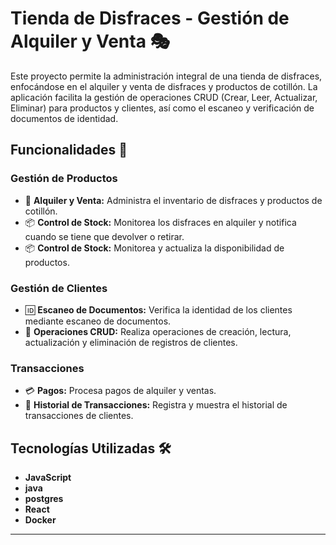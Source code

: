 # Tienda de Disfraces - Gestión de Alquiler y Venta 🎭

Este proyecto permite la administración integral de una tienda de disfraces, enfocándose en el alquiler y venta de disfraces y productos de cotillón. La aplicación facilita la gestión de operaciones CRUD (Crear, Leer, Actualizar, Eliminar) para productos y clientes, así como el escaneo y verificación de documentos de identidad.

## Funcionalidades 🔧

### Gestión de Productos
- 🛒 **Alquiler y Venta:** Administra el inventario de disfraces y productos de cotillón.
- 📦 **Control de Stock:** Monitorea los disfraces en alquiler y notifica cuando se tiene que devolver o retirar.
- 📦 **Control de Stock:** Monitorea y actualiza la disponibilidad de productos.

### Gestión de Clientes
- 🆔 **Escaneo de Documentos:** Verifica la identidad de los clientes mediante escaneo de documentos.
- 📝 **Operaciones CRUD:** Realiza operaciones de creación, lectura, actualización y eliminación de registros de clientes.

### Transacciones
- 💳 **Pagos:** Procesa pagos de alquiler y ventas.
- 📜 **Historial de Transacciones:** Registra y muestra el historial de transacciones de clientes.

## Tecnologías Utilizadas 🛠️
- **JavaScript**
- **java**
- **postgres**
- **React**
- **Docker**

---
